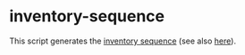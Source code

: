 # inventory-sequence
This script generates the [inventory sequence](https://www.youtube.com/watch?v=rBU9E-ZOZAI) (see also [here](https://oeis.org/search?q=inventory&language=english&go=Search)). 